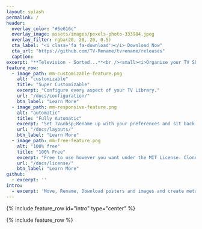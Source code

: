 ```yaml
---
layout: splash
permalink: /
header:
  overlay_color: "#5e616c"
  overlay_image: assets/images/pexels-photo-333984.jpeg	
  overlay_filter: rgba(20, 20, 20, 0.5)
  cta_label: "<i class='fa fa-download'></i> Download Now"
  cta_url: "https://github.com/TV-Rename/tvrename/releases"
  caption:
excerpt: "**Television - Sorted...**<br /><small><i>Organise your TV Shows with<br />the Swiss-Army-Knife of<br />media management tools.</i></small><br />Latest Release: <br />"
feature_row:
  - image_path: mm-customizable-feature.png
    alt: "customizable"
    title: "Super Customizable"
    excerpt: "Configure every aspect of your TV Library."
    url: "/docs/configuration/"
    btn_label: "Learn More"
  - image_path: mm-responsive-feature.png
    alt: "automatic"
    title: "Fully Automatic"
    excerpt: "Set TV&nbsp;Rename up with your preferences and sit back and watch it run."
    url: "/docs/layouts/"
    btn_label: "Learn More"
  - image_path: mm-free-feature.png
    alt: "100% free"
    title: "100% Free"
    excerpt: "Free to use however you want under the MIT License. Clone it, fork it, customize it, whatever!"
    url: "/docs/license/"
    btn_label: "Learn More"
github:
  - excerpt: ''
intro:
  - excerpt: 'Move, Rename, Download posters and images and create metadata automatically'
---
```


{% include feature_row id="intro" type="center" %}

{% include feature_row %}
